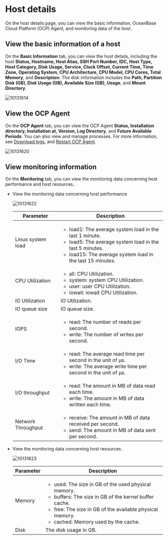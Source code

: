 # Host details

On the host details page, you can view the basic information, OceanBase Cloud Platform (OCP) Agent, and monitoring data of the host.

## View the basic information of a host

On the **Basic Information** tab, you can view the host details, including the host **Status, Hostname, Host Alias, SSH Port Number, IDC, Host Type, Host Category, Disk Usage, Service, Clock Offset, Current Time, Time Zone, Operating System, CPU Architecture, CPU Model, CPU Cores, Total Memory**, and **Description**. The disk information includes the **Path, Partition Disk (GB), Disk Usage (GB), Available Size (GB), Usage**, and **Mount Directory**.

![10131614](https://obbusiness-private.oss-cn-shanghai.aliyuncs.com/doc/img/ocp/403-ce/%E4%B8%BB%E6%9C%BA%E5%9F%BA%E6%9C%AC%E4%BF%A1%E6%81%AF-1.png)

## View the OCP Agent

On the **OCP Agent** tab, you can view the OCP Agent **Status, Installation directory, Installation at, Version, Log Directory**, and **Future Available Periods**. You can also view and manage processes. For more information, see [Download logs](../../400.cluster-features/200.basic-operations/1600.download-log.md), and [Restart OCP Agent](../../600.host-features/400.restart-the-ocp-agent.md).

![10131620](https://help-static-aliyun-doc.aliyuncs.com/assets/img/en-US/3814306461/p338364.png)

## View monitoring information

On the **Monitoring** tab, you can view the monitoring data concerning host performance and host resources..

* View the monitoring data concerning host performance

  ![10131622](https://obbusiness-private.oss-cn-shanghai.aliyuncs.com/doc/img/ocp/403-ce/%E4%B8%BB%E6%9C%BA%E7%9B%91%E6%8E%A7-1.png)
  
  |   Parameter   |  Description       |
  |-------------------------|--------------|
  | Linux system load       | <ul><li>load1: The average system load in the last 1 minute. </li><li>load5: The average system load in the last 5 minutes.</li><li> load15: The average system load in the last 15 minutes. </li></ul>|
  | CPU Utilization   |  <ul><li>all: CPU Utilization.</li><li>system: system CPU Utilization.</li><li>user: user CPU Utilization.</li><li>iowait: iowait CPU Utilization.</li></ul>  |
  | IO Utilization   |  IO Utilization.  |
  | IO queue size   |  IO queue size.  |
  | IOPS     | <ul><li>read: The number of reads per second. </li><li> write: The number of writes per second. </li></ul>    |
  | I/O Time     | <ul><li>read: The average read time per second in the unit of µs. </li><li> write: The average write time per second in the unit of µs. </li></ul>     |
  | I/O throughput    | <ul><li>read: The amount in MB of data read each time. </li><li> write: The amount in MB of data written each time. </li></ul>    |
  | Network Throughput | <ul><li>receive: The amount in MB of data received per second.  </li><li>send: The amount in MB of data sent per second. </li></ul>   |

* View the monitoring data concerning host resources.

  ![10131623](https://help-static-aliyun-doc.aliyuncs.com/assets/img/en-US/4814306461/p338367.png)
  
  | Parameter | Description    |
  |-----------|------------|
  | Memory    | <ul><li>used: The size in GB of the used physical memory.  </li><li>buffers: The size in GB of the kernel buffer cache.  </li><li>free: The size in GB of the available physical memory.</li><li>cached: Memory used by the cache.</li></ul> |
  | Disk      | The disk usage in GB.      |
